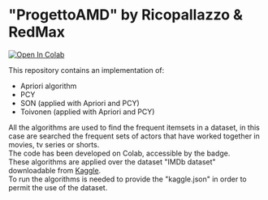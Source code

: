 # "ProgettoAMD" by Ricopallazzo & RedMax
[![Open In Colab](https://colab.research.google.com/assets/colab-badge.svg)](https://colab.research.google.com/github/Bertonc98/ProgettoAMD/blob/main/)

This repository contains an implementation of:
* Apriori algorithm
* PCY 
* SON (applied with Apriori and PCY)
* Toivonen (applied with Apriori and PCY)

All the algorithms are used to find the frequent itemsets in a dataset, in this case are searched the frequent sets of actors that have worked together in movies, tv series or shorts. <br />
The code has been developed on Colab, accessible by the badge. <br />
These algorithms are applied over the dataset "IMDb dataset" downloadable from [Kaggle](https://www.kaggle.com/ashirwadsangwan/imdb-dataset). <br />
To run the algorithms is needed to provide the "kaggle.json" in order to permit the use of the dataset. <br />
